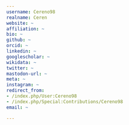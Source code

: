 ```yaml
---
username: Cereno98
realname: Ceren
website: ~
affiliation: ~
bio: ~
github: ~
orcid: ~
linkedin: ~
googlescholar: ~
wikidata: ~
twitter: ~
mastodon-url: ~
meta: ~
instagram: ~
redirect_from:
- /index.php/User:Cereno98
- /index.php/Special:Contributions/Cereno98
email: ~

---
```

